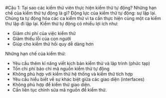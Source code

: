 #Câu 1: Tại sao các kiểm thử viên thực hiện kiểm thử tự động? Những hạn chế của kiểm thử tự động là gì?
Động lực của kiểm thử tự động: sự lặp lại. Chúng ta tự động hóa các ca kiểm thử vì ta cần thực hiện cùng một ca kiểm thư lặp đi lặp lại. Kiểm thử tự động có nhiều lợi ích như:
- Giảm chi phí của việc kiểm thử
- Giảm thiểu lỗi của con người
- Giúp cho kiểm thử hồi quy dễ dàng hơn

Những hạn chế của kiểm thử:
- Yêu cầu thêm kĩ năng viết kịch bản kiểm thử và lập trình (phức tạp)
- Tốn chi phí bảo chỉ mã nguồn kiểm thử tự động
- Không phù hợp với kiểm thử hệ thống và kiểm thử tích hợp
- Yêu cầu hiểu biết về sự khác biệt giữa các giao diện (interfaces)
- Không phù hợp để kiểm thử giao diện.
- Cần liên tục chỉnh sửa mã nguồn để kiểm thử.

